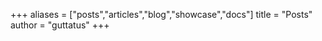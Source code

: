 +++
aliases = ["posts","articles","blog","showcase","docs"]
title = "Posts"
author = "guttatus"
+++
